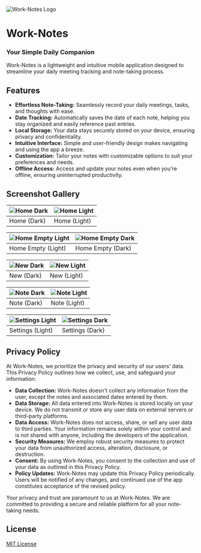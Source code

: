 ![Work-Notes Logo](docs/logo.png)

# Work-Notes
### Your Simple Daily Companion

Work-Notes is a lightweight and intuitive mobile application designed to streamline your daily meeting tracking and note-taking process.

## Features

- **Effortless Note-Taking:** Seamlessly record your daily meetings, tasks, and thoughts with ease.
- **Date Tracking:** Automatically saves the date of each note, helping you stay organized and easily reference past entries.
- **Local Storage:** Your data stays securely stored on your device, ensuring privacy and confidentiality.
- **Intuitive Interface:** Simple and user-friendly design makes navigating and using the app a breeze.
- **Customization:** Tailor your notes with customizable options to suit your preferences and needs.
- **Offline Access:** Access and update your notes even when you're offline, ensuring uninterrupted productivity.

## Screenshot Gallery

| ![Home Dark](docs/Home-dark.png) | ![Home Light](docs/Home-light.png) |
|----------------------------|-----------------------------|
| Home (Dark) | Home (Light) |

| ![Home Empty Light](docs/HomeEmpty-light.png) | ![Home Empty Dark](docs/HomeEmpty-dark.png) |
|-----------------------------------------|----------------------------------------|
| Home Empty (Light) | Home Empty (Dark) |

| ![New Dark](docs/New-dark.png) | ![New Light](docs/New-light.png) |
|--------------------------|--------------------------|
| New (Dark) | New (Light) |

| ![Note Dark](docs/Note-dark.png) | ![Note Light](docs/Note-light.png) |
|----------------------------|-----------------------------|
| Note (Dark) | Note (Light) |

| ![Settings Light](docs/Settings-light.png) | ![Settings Dark](docs/Settings-dark.png) |
|--------------------------------------|-------------------------------------|
| Settings (Light) | Settings (Dark) |

## Privacy Policy

At Work-Notes, we prioritize the privacy and security of our users' data. This Privacy Policy outlines how we collect, use, and safeguard your information:

- **Data Collection:** Work-Notes doesn't collect any information from the user, except the notes and associated dates entered by them.
- **Data Storage:** All data entered into Work-Notes is stored locally on your device. We do not transmit or store any user data on external servers or third-party platforms.
- **Data Access:** Work-Notes does not access, share, or sell any user data to third parties. Your information remains solely within your control and is not shared with anyone, including the developers of the application.
- **Security Measures:** We employ robust security measures to protect your data from unauthorized access, alteration, disclosure, or destruction.
- **Consent:** By using Work-Notes, you consent to the collection and use of your data as outlined in this Privacy Policy.
- **Policy Updates:** Work-Notes may update this Privacy Policy periodically. Users will be notified of any changes, and continued use of the app constitutes acceptance of the revised policy.

Your privacy and trust are paramount to us at Work-Notes. We are committed to providing a secure and reliable platform for all your note-taking needs.

## License

[MIT License](LICENSE)
